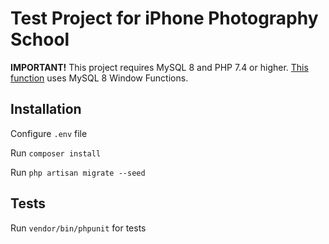 # Test Project for iPhone Photography School

**IMPORTANT!** This project requires MySQL 8 and PHP 7.4 or higher. [This function](app/Models/User.php#L199) uses MySQL 8 Window Functions.

## Installation

Configure `.env` file

Run `composer install`

Run `php artisan migrate --seed`

## Tests

Run `vendor/bin/phpunit` for tests
